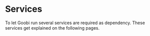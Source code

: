 # Services

To let Goobi run several services are required as dependency. These services get explained on the following pages.